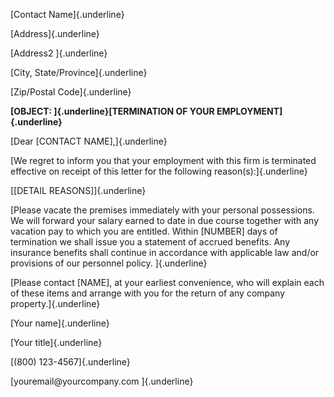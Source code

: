 [Contact Name]{.underline}

[Address]{.underline}

[Address2 ]{.underline}

[City, State/Province]{.underline}

[Zip/Postal Code]{.underline}

**[OBJECT: ]{.underline}[TERMINATION OF YOUR EMPLOYMENT]{.underline}**

[Dear \[CONTACT NAME\],]{.underline}

[We regret to inform you that your employment with this firm is
terminated effective on receipt of this letter for the following
reason(s):]{.underline}

[\[DETAIL REASONS\]]{.underline}

[Please vacate the premises immediately with your personal possessions.
We will forward your salary earned to date in due course together with
any vacation pay to which you are entitled. Within \[NUMBER\] days of
termination we shall issue you a statement of accrued benefits. Any
insurance benefits shall continue in accordance with applicable law
and/or provisions of our personnel policy. ]{.underline}

[Please contact \[NAME\], at your earliest convenience, who will explain
each of these items and arrange with you for the return of any company
property.]{.underline}

[Your name]{.underline}

[Your title]{.underline}

[(800) 123-4567]{.underline}

[youremail\@yourcompany.com ]{.underline}
